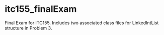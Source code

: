 # itc155_finalExam
Final Exam for ITC155. Includes two associated class files for LinkedIntList structure in Problem 3.
